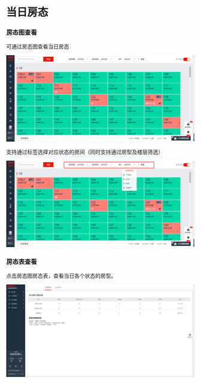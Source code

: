 # 当日房态

### 房态图查看

可通过房态图查看当日房态

![](../../.gitbook/assets/image%20%28268%29.png)

支持通过标签选择对应状态的房间（同时支持通过房型及楼层筛选）

![](../../.gitbook/assets/image%20%28758%29.png)

### 房态表查看

点击房态图房态表，查看当日各个状态的房型。

![&#x70B9;&#x51FB;&#x623F;&#x6001;&#x8868;&#x67E5;&#x770B;&#x5F53;&#x65E5;&#x623F;&#x6001;](../../.gitbook/assets/image%20%28318%29.png)

